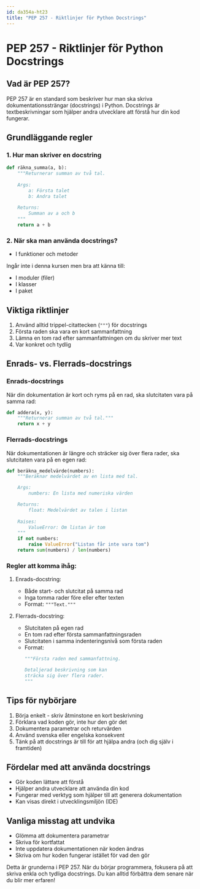 ```yaml
---
id: da354a-ht23
title: "PEP 257 - Riktlinjer för Python Docstrings"
---
```


# PEP 257 - Riktlinjer för Python Docstrings

## Vad är PEP 257?
PEP 257 är en standard som beskriver hur man ska skriva dokumentationssträngar (docstrings) i Python. Docstrings är textbeskrivningar som hjälper andra utvecklare att förstå hur din kod fungerar.

## Grundläggande regler

### 1. Hur man skriver en docstring
````python
def räkna_summa(a, b):
    """Returnerar summan av två tal.
    
    Args:
        a: Första talet
        b: Andra talet
        
    Returns:
        Summan av a och b
    """
    return a + b
````

### 2. När ska man använda docstrings?
- I funktioner och metoder

Ingår inte i denna kursen men bra att känna till:
- I moduler (filer)
- I klasser
- I paket

## Viktiga riktlinjer
1. Använd alltid trippel-citattecken (`"""`) för docstrings
2. Första raden ska vara en kort sammanfattning
3. Lämna en tom rad efter sammanfattningen om du skriver mer text
4. Var konkret och tydlig

## Enrads- vs. Flerrads-docstrings

### Enrads-docstrings
När din dokumentation är kort och ryms på en rad, ska slutcitaten vara på samma rad:

````python
def addera(x, y):
    """Returnerar summan av två tal."""
    return x + y
````

### Flerrads-docstrings
När dokumentationen är längre och sträcker sig över flera rader, ska slutcitaten vara på en egen rad:

````python
def beräkna_medelvärde(numbers):
    """Beräknar medelvärdet av en lista med tal.

    Args:
        numbers: En lista med numeriska värden

    Returns:
        float: Medelvärdet av talen i listan
        
    Raises:
        ValueError: Om listan är tom
    """
    if not numbers:
        raise ValueError("Listan får inte vara tom")
    return sum(numbers) / len(numbers)
````

### Regler att komma ihåg:
1. Enrads-docstring:
   - Både start- och slutcitat på samma rad
   - Inga tomma rader före eller efter texten
   - Format: `"""Text."""`

2. Flerrads-docstring:
   - Slutcitaten på egen rad
   - En tom rad efter första sammanfattningsraden
   - Slutcitaten i samma indenteringsnivå som första raden
   - Format:
     ```python
     """Första raden med sammanfattning.

     Detaljerad beskrivning som kan
     sträcka sig över flera rader.
     """
     ```

## Tips för nybörjare
1. Börja enkelt - skriv åtminstone en kort beskrivning
2. Förklara vad koden gör, inte hur den gör det
3. Dokumentera parametrar och returvärden
4. Använd svenska eller engelska konsekvent
5. Tänk på att docstrings är till för att hjälpa andra (och dig själv i framtiden)

## Fördelar med att använda docstrings
- Gör koden lättare att förstå
- Hjälper andra utvecklare att använda din kod
- Fungerar med verktyg som hjälper till att generera dokumentation
- Kan visas direkt i utvecklingsmiljön (IDE)

## Vanliga misstag att undvika
- Glömma att dokumentera parametrar
- Skriva för kortfattat
- Inte uppdatera dokumentationen när koden ändras
- Skriva om hur koden fungerar istället för vad den gör

Detta är grunderna i PEP 257. När du börjar programmera, fokusera på att skriva enkla och tydliga docstrings. Du kan alltid förbättra dem senare när du blir mer erfaren!
